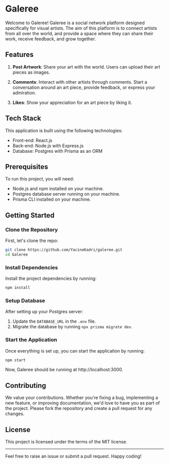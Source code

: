 # Galeree

Welcome to Galeree! Galeree is a social network platform designed specifically for visual artists. The aim of this platform is to connect artists from all over the world, and provide a space where they can share their work, receive feedback, and grow together.

## Features 

1. **Post Artwork**: Share your art with the world. Users can upload their art pieces as images.

2. **Comments**: Interact with other artists through comments. Start a conversation around an art piece, provide feedback, or express your admiration.

3. **Likes**: Show your appreciation for an art piece by liking it.

## Tech Stack

This application is built using the following technologies:

- Front-end: React.js
- Back-end: Node.js with Express.js
- Database: Postgres with Prisma as an ORM

## Prerequisites

To run this project, you will need:

- Node.js and npm installed on your machine.
- Postgres database server running on your machine.
- Prisma CLI installed on your machine.

## Getting Started

### Clone the Repository

First, let's clone the repo:

```bash
git clone https://github.com/YacineKadri/galeree.git
cd Galeree
```

### Install Dependencies

Install the project dependencies by running:

```bash
npm install
```

### Setup Database

After setting up your Postgres server:

1. Update the `DATABASE_URL` in the `.env` file.
2. Migrate the database by running `npx prisma migrate dev`.

### Start the Application

Once everything is set up, you can start the application by running:

```bash
npm start
```

Now, Galeree should be running at http://localhost:3000.

## Contributing

We value your contributions. Whether you're fixing a bug, implementing a new feature, or improving documentation, we'd love to have you as part of the project. Please fork the repository and create a pull request for any changes.

## License

This project is licensed under the terms of the MIT license.

---

Feel free to raise an issue or submit a pull request. Happy coding!
